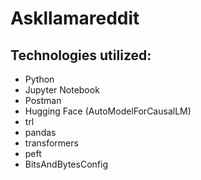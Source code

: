 # Askllamareddit

## Technologies utilized:
* Python
* Jupyter Notebook
* Postman
* Hugging Face (AutoModelForCausalLM)
* trl
* pandas
* transformers
* peft
* BitsAndBytesConfig
